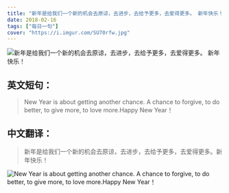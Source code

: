 ```yaml
---
title: "新年是给我们一个新的机会去原谅，去进步，去给予更多，去爱得更多。 ​​​​新年快乐！"
date: 2018-02-16
tags: ["每日一句"]
cover: "https://i.imgur.com/SU70rfw.jpg"
---
```


![新年是给我们一个新的机会去原谅，去进步，去给予更多，去爱得更多。 ​​​​新年快乐！](https://i.imgur.com/PdMGVHY.jpg)

## 英文短句：
> New Year is about getting another chance. A chance to forgive, to do better, to give more, to love more.Happy New Year！

<!--more-->

## 中文翻译：
> 新年是给我们一个新的机会去原谅，去进步，去给予更多，去爱得更多。 ​​​​新年快乐！

![New Year is about getting another chance. A chance to forgive, to do better, to give more, to love more.Happy New Year！](https://i.imgur.com/EPxbV7v.jpg)

